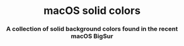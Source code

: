 <div align="center">
  <h1>macOS solid colors</h1>
  <h3>A collection of solid background colors found in the recent macOS BigSur</h3>
  
</iv>

